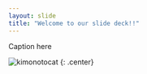 ```yaml
---
layout: slide
title: "Welcome to our slide deck!!"
---
```


Caption here

![kimonotocat](https://octodex.github.com/images/kimonotocat.png)
{: .center}
